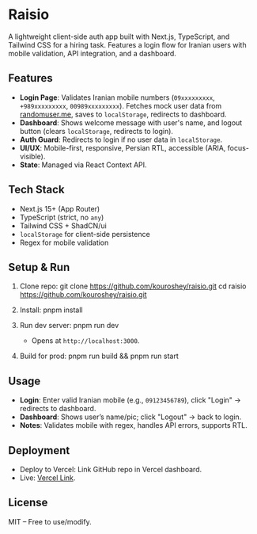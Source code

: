 # Raisio

A lightweight client-side auth app built with Next.js, TypeScript, and Tailwind CSS for a hiring task. Features a login flow for Iranian users with mobile validation, API integration, and a dashboard.

## Features

- **Login Page**: Validates Iranian mobile numbers (`09xxxxxxxxx`, `+989xxxxxxxxx`, `00989xxxxxxxxx`). Fetches mock user data from [randomuser.me](https://randomuser.me/api/?results=1&nat=us), saves to `localStorage`, redirects to dashboard.
- **Dashboard**: Shows welcome message with user's name, and logout button (clears `localStorage`, redirects to login).
- **Auth Guard**: Redirects to login if no user data in `localStorage`.
- **UI/UX**: Mobile-first, responsive, Persian RTL, accessible (ARIA, focus-visible).
- **State**: Managed via React Context API.

## Tech Stack

- Next.js 15+ (App Router)
- TypeScript (strict, no `any`)
- Tailwind CSS + ShadCN/ui
- `localStorage` for client-side persistence
- Regex for mobile validation

## Setup & Run

1. Clone repo:
   git clone https://github.com/kouroshey/raisio.git
   cd raisio https://github.com/kouroshey/raisio.git

2. Install:
   pnpm install

3. Run dev server:
   pnpm run dev
   - Opens at `http://localhost:3000`.

4. Build for prod:
   pnpm run build && pnpm run start

## Usage

- **Login**: Enter valid Iranian mobile (e.g., `09123456789`), click "Login" → redirects to dashboard.
- **Dashboard**: Shows user’s name/pic; click "Logout" → back to login.
- **Notes**: Validates mobile with regex, handles API errors, supports RTL.

## Deployment

- Deploy to Vercel: Link GitHub repo in Vercel dashboard.
- Live: [Vercel Link](https://raisio.vercel.app/).

## License

MIT – Free to use/modify.
